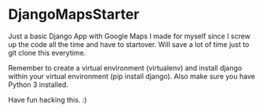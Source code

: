# DjangoMapsStarter

Just a basic Django App with Google Maps I made for myself since I screw up the code all the time and have to startover. Will save a lot of time just to git clone this everytime.

Remember to create a virtual environment (virtualenv) and install django within your virtual environment (pip install django). Also make sure you have Python 3 installed. 

Have fun hacking this. :)
